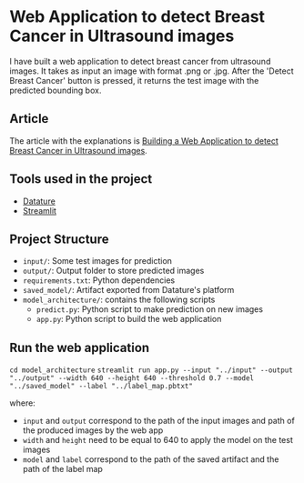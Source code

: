 # Web Application to detect Breast Cancer in Ultrasound images

I have built a web application to detect breast cancer from ultrasound images. It takes as input an image with format .png or .jpg.
After the 'Detect Breast Cancer' button is pressed, it returns the test image with the predicted bounding box.

## Article

The article with the explanations is [Building a Web Application to detect Breast Cancer in Ultrasound images](https://medium.com/mlearning-ai/building-a-web-application-to-detect-breast-cancer-in-ultrasound-images-df391483fbd9?sk=0718b6dfc0475bbab62c354288207027).

## Tools used in the project

* [Datature](https://www.datature.io/)
* [Streamlit](https://streamlit.io/)

## Project Structure

* ```input/```: Some test images for prediction
* ```output/```: Output folder to store predicted images
* ```requirements.txt```: Python dependencies
* ```saved_model/```: Artifact exported from Datature's platform
* ```model_architecture/```: contains the following scripts 
  * ```predict.py```: Python script to make prediction on new images
  * ```app.py```: Python script to build the web application
  
## Run the web application 

```cd model_architecture```
```streamlit run app.py --input "../input" --output "../output" --width 640 --height 640 --threshold 0.7 --model "../saved_model" --label "../label_map.pbtxt"```

where:
* ```input``` and ```output``` correspond to the path of the input images and path of the produced images by the web app
* ```width``` and ```height``` need to be equal to 640 to apply the model on the test images
* ```model``` and ```label``` correspond to the path of the saved artifact and the path of the label map

